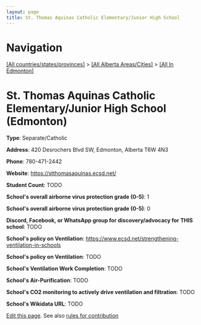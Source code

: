 ```yaml
---
layout: page
title: St. Thomas Aquinas Catholic Elementary/Junior High School
---
```

# Navigation

[[All countries/states/provinces]](../../..) > [[All Alberta Areas/Cities]](../..) > [[All In Edmonton]](..)

# St. Thomas Aquinas Catholic Elementary/Junior High School (Edmonton)

**Type**: Separate/Catholic

**Address**: 420 Desrochers Blvd SW, Edmonton, Alberta T6W 4N3

**Phone**: 780-471-2442

**Website**: <https://stthomasaquinas.ecsd.net/>

**Student Count**: TODO

**School's overall airborne virus protection grade (0-5)**: 1

**School's overall airborne virus protection grade (0-5)**: 0

**Discord, Facebook, or WhatsApp group for discovery/advocacy for THIS school**: TODO

**School's policy on Ventilation**: <https://www.ecsd.net/strengthening-ventilation-in-schools>

**School's policy on Ventilation**: TODO

**School's Ventilation Work Completion**: TODO

**School's Air-Purification**: TODO

**School's CO2 monitoring to actively drive ventilation and filtration**: TODO

**School's Wikidata URL**: TODO


[Edit this page](https://github.com/ventilate-schools/AB/edit/main/./Edmonton/St._Thomas_Aquinas_Catholic_Elementary_Junior_High_School.md). See also [rules for contribution](../../../contribution-rules/)